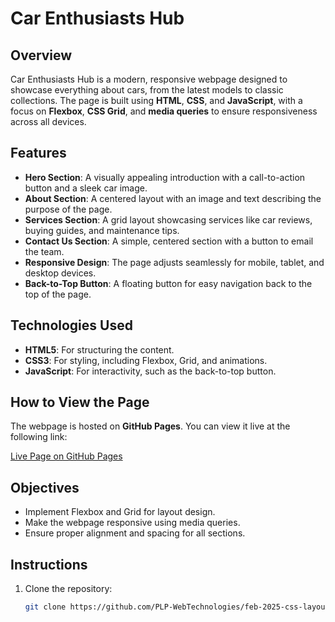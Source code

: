 # Car Enthusiasts Hub

## Overview

Car Enthusiasts Hub is a modern, responsive webpage designed to showcase everything about cars, from the latest models to classic collections. The page is built using **HTML**, **CSS**, and **JavaScript**, with a focus on **Flexbox**, **CSS Grid**, and **media queries** to ensure responsiveness across all devices.

## Features

- **Hero Section**: A visually appealing introduction with a call-to-action button and a sleek car image.
- **About Section**: A centered layout with an image and text describing the purpose of the page.
- **Services Section**: A grid layout showcasing services like car reviews, buying guides, and maintenance tips.
- **Contact Us Section**: A simple, centered section with a button to email the team.
- **Responsive Design**: The page adjusts seamlessly for mobile, tablet, and desktop devices.
- **Back-to-Top Button**: A floating button for easy navigation back to the top of the page.

## Technologies Used

- **HTML5**: For structuring the content.
- **CSS3**: For styling, including Flexbox, Grid, and animations.
- **JavaScript**: For interactivity, such as the back-to-top button.

## How to View the Page

The webpage is hosted on **GitHub Pages**. You can view it live at the following link:

[Live Page on GitHub Pages](https://PLP-WebTechnologies.github.io/feb-2025-css-layouts-and-responsive-design-Collins101-dev)

## Objectives

- Implement Flexbox and Grid for layout design.
- Make the webpage responsive using media queries.
- Ensure proper alignment and spacing for all sections.

## Instructions

1. Clone the repository:
   ```bash
   git clone https://github.com/PLP-WebTechnologies/feb-2025-css-layouts-and-responsive-design-Collins101-dev.git
